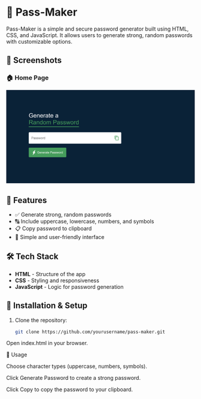 # 🔐 Pass-Maker

Pass-Maker is a simple and secure password generator built using HTML, CSS, and JavaScript. It allows users to generate strong, random passwords with customizable options.

## 📸 Screenshots

### 🏠 Home Page
![Pass-Maker Screenshot](home.png)

## 🚀 Features

- ✅ Generate strong, random passwords  
- 🔠 Include uppercase, lowercase, numbers, and symbols  
- 📋 Copy password to clipboard  
- 🎨 Simple and user-friendly interface  

## 🛠️ Tech Stack

- **HTML** - Structure of the app  
- **CSS** - Styling and responsiveness  
- **JavaScript** - Logic for password generation  

## 📌 Installation & Setup

1. Clone the repository:  
   ```sh
   git clone https://github.com/yourusername/pass-maker.git

Open index.html in your browser.

🎯 Usage

Choose character types (uppercase, numbers, symbols).

Click Generate Password to create a strong password.

Click Copy to copy the password to your clipboard.
